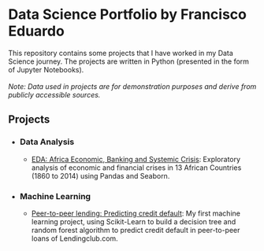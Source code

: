 # Data Science Portfolio by Francisco Eduardo
This repository contains some projects that I have worked in my Data Science journey. The projects are written in Python (presented in the form of Jupyter Notebooks).<br><br>
<i>Note: Data used in projects are for demonstration purposes and derive from publicly accessible sources.</i>

## Projects
- ### Data Analysis
  - [EDA: Africa Economic, Banking and Systemic Crisis](https://github.com/edufrancisco/DataSciencePortfolio/blob/master/EDA_Africa_Economic_Banking_and_Systemic_Crisis.ipynb): Exploratory analysis of economic and financial crises in 13 African Countries (1860 to 2014) using Pandas and Seaborn.

- ### Machine Learning
  - [Peer-to-peer lending: Predicting credit default](https://github.com/edufrancisco/DataSciencePortfolio/blob/master/Lending_Club_Default_Prediction_with_Random_Forest.ipynb): My first machine learning project, using Scikit-Learn to build a decision tree and random forest algorithm to predict credit default in peer-to-peer loans of Lendingclub.com.
